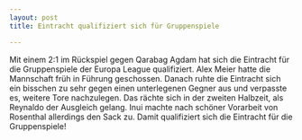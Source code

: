```yaml
---
layout: post
title: Eintracht qualifiziert sich für Gruppenspiele

---
```


Mit einem 2:1 im Rückspiel gegen Qarabag Agdam hat sich die Eintracht für die Gruppenspiele der Europa League qualifiziert. Alex Meier hatte die Mannschaft früh in Führung geschossen. Danach ruhte die Eintracht sich ein bisschen zu sehr gegen einen unterlegenen Gegner aus und verpasste es, weitere Tore nachzulegen. Das rächte sich in der zweiten Halbzeit, als Reynaldo der Ausgleich gelang. Inui machte nach schöner Vorarbeit von Rosenthal allerdings den Sack zu. Damit qualifiziert sich die Eintracht für die Gruppenspiele!


